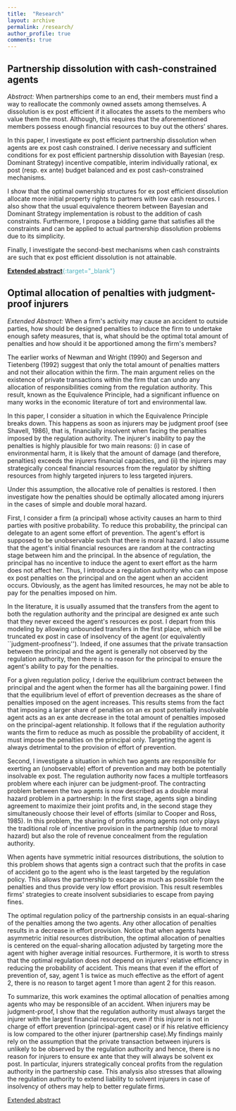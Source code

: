 ```yaml
---
title:  "Research"
layout: archive
permalink: /research/
author_profile: true
comments: true
---
```


## Partnership dissolution with cash-constrained agents

*Abstract:* When partnerships come to an end, their members must find a way to reallocate
the commonly owned assets among themselves. A dissolution is ex post efficient
if it allocates the assets to the members who value them the most. Although, this
requires that the aforementioned members possess enough financial resources to
buy out the others’ shares.

In this paper, I investigate ex post efficient partnership dissolution when agents
are ex post cash constrained. I derive necessary and sufficient conditions for ex post
efficient partnership dissolution with Bayesian (resp. Dominant Strategy) incentive
compatible, interim individually rational, ex post (resp. ex ante) budget balanced
and ex post cash-constrained mechanisms.

I show that the optimal ownership structures for ex post efficient dissolution
allocate more initial property rights to partners with low cash resources. I also
show that the usual equivalence theorem between Bayesian and Dominant Strategy
implementation is robust to the addition of cash constraints. Furthermore, I propose
a bidding game that satisfies all the constraints and can be applied to actual
partnership dissolution problems due to its simplicity.

Finally, I investigate the second-best mechanisms when cash constraints are such
that ex post efficient dissolution is not attainable.

<span style="color:#4CB1BD;">[**Extended abstract**](../files/Pommey_extended_abstract_partnership_website.pdf){:target="_blank"}</span>

## Optimal allocation of penalties with judgment-proof injurers

*Extended Abstract:* When a firm's activity may cause an accident to outside parties, how should be designed penalties to induce the firm to undertake enough safety measures, that is, what should be the optimal total amount of penalties and how should it be apportioned among the firm's members?

The earlier works of Newman and Wright (1990) and Segerson and Tietenberg (1992) suggest that only the total amount of penalties matters and not their allocation within the firm. The main argument relies on the existence of private transactions within the firm that can undo any allocation of responsibilities coming from the regulation authority. This result, known as the Equivalence Principle, had a significant influence on many works in the economic literature of tort and environmental law. 

In this paper, I consider a situation in which the Equivalence Principle breaks down. This happens as soon as injurers may be judgment proof (see Shavell, 1986), that is, financially insolvent when facing the penalties imposed by the regulation authority. The injurer's inability to pay the penalties is highly plausible for two main reasons: (i) in case of environmental harm, it is likely that the amount of damage (and therefore, penalties) exceeds the injurers financial capacities, and (ii) the injurers may strategically conceal financial resources from the regulator by shifting resources from highly targeted injurers to less targeted injurers. 

Under this assumption, the allocative role of penalties is restored. I then investigate how the penalties should be optimally allocated among injurers in the cases of simple and double moral hazard. 

First, I consider a firm (a principal) whose activity causes an harm to third parties with positive probability. To reduce this probability, the principal can delegate to an agent some effort of prevention. The agent's effort is supposed to be unobservable such that there is moral hazard. I also assume that the agent's initial financial resources are random at the contracting stage between him and the principal. In the absence of regulation, the principal has no incentive to induce the agent to exert effort as the harm does not affect her. Thus, I introduce a regulation authority who can impose ex post penalties on the principal and on the agent when an accident occurs. Obviously, as the agent has limited resources, he may not be able to pay for the penalties imposed on him.

In the literature, it is usually assumed that the transfers from the agent to both the regulation authority and the principal are designed ex ante such that they never exceed the agent's resources ex post. I depart from this modeling by allowing unbounded transfers in the first place, which will be truncated  ex post in case of insolvency of the agent (or equivalently ``judgment-proofness''). Indeed, if one assumes that the private transaction between the principal and the agent is generally not observed by the regulation authority, then there is no reason for the principal to ensure the agent's ability to pay for the penalties.

For a given regulation policy, I derive the equilibrium contract between the principal and the agent when the former has all the bargaining power. I find that the equilibrium level of effort of prevention decreases as the share of penalties imposed on the agent increases. This results stems from the fact that imposing a larger share of penalties on an ex post potentially insolvable agent acts as an ex ante decrease in the total amount of penalties imposed on the principal-agent relationship. It follows that if the regulation authority wants the firm to reduce as much as possible the probability of accident, it must impose the penalties on the principal only. Targeting the agent is always detrimental to the provision of effort of prevention.

Second, I investigate a situation in which two agents are responsible for exerting an (unobservable) effort of prevention and may both be potentially insolvable ex post. The regulation authority now faces a multiple tortfeasors problem where each injurer can be judgment-proof. The contracting problem between the two agents is now described as a double moral hazard problem in a partnership: In the first stage, agents sign a binding agreement to maximize their joint profits and, in the second stage they simultaneously choose their level of efforts (similar to Cooper and Ross, 1985). In this problem, the sharing of profits among agents not only plays the traditional role of incentive provision in the partnership (due to moral hazard) but also the role of revenue concealment from the regulation authority.

When agents have symmetric initial resources distributions, the solution to this problem shows that agents sign a contract such that the profits in case of accident go to the agent who is the least targeted by the regulation policy. This allows the partnership to escape as much as possible from the penalties and thus provide very low effort provision. This result resembles firms' strategies to create insolvent subsidiaries to escape from paying fines. 

The optimal regulation policy of the partnership consists in an equal-sharing of the penalties among the two agents. Any other allocation of penalties results in a decrease in effort provision. Notice that when agents have asymmetric initial resources distribution, the optimal allocation of penalties is centered on the equal-sharing allocation adjusted by targeting more the agent with higher average initial resources. Furthermore, it is worth to stress that the optimal regulation does not depend on injurers' relative efficiency in reducing the probability of accident. This means that even if the effort of prevention of, say, agent 1 is twice as much effective as the effort of agent 2, there is no reason to target agent 1 more than agent 2 for this reason.

To summarize, this work examines the optimal allocation of penalties among agents who may be responsible of an accident. When injurers may be judgment-proof, I show that the regulation authority must always target the injurer with the largest financial resources, even if this injurer is not in charge of effort prevention (principal-agent case) or if his relative efficiency is low compared to the other injurer (partnership case).My findings mainly rely on the assumption that the private transaction between injurers is unlikely to be observed by the regulation authority and hence, there is no reason for injurers to ensure ex ante that they will always be solvent ex post. In particular, injurers strategically conceal profits from the regulation authority in the partnership case. This analysis also stresses that allowing the regulation authority to extend liability to solvent injurers in case of insolvency of others may help to better regulate firms.

<span style="color:blue">[Extended abstract](../files/Pommey_extended_abstract_structure_penalties.pdf)</span>
